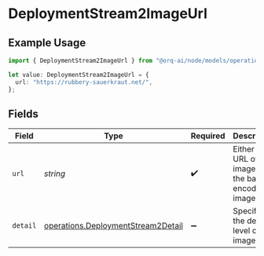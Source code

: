 # DeploymentStream2ImageUrl

## Example Usage

```typescript
import { DeploymentStream2ImageUrl } from "@orq-ai/node/models/operations";

let value: DeploymentStream2ImageUrl = {
  url: "https://rubbery-sauerkraut.net/",
};
```

## Fields

| Field                                                                                    | Type                                                                                     | Required                                                                                 | Description                                                                              |
| ---------------------------------------------------------------------------------------- | ---------------------------------------------------------------------------------------- | ---------------------------------------------------------------------------------------- | ---------------------------------------------------------------------------------------- |
| `url`                                                                                    | *string*                                                                                 | :heavy_check_mark:                                                                       | Either a URL of the image or the base64 encoded image data.                              |
| `detail`                                                                                 | [operations.DeploymentStream2Detail](../../models/operations/deploymentstream2detail.md) | :heavy_minus_sign:                                                                       | Specifies the detail level of the image.                                                 |